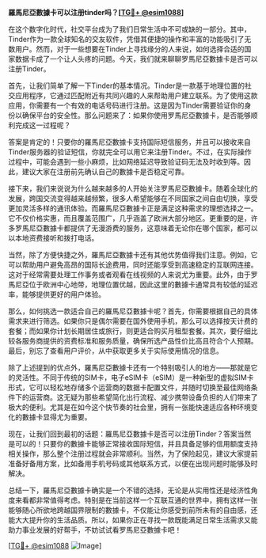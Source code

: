**羅馬尼亞數據卡可以注册tinder吗？[[TG💪+ @esim1088](https://t.me/s/esim1088)]**

在这个数字化时代，社交平台成为了我们日常生活中不可或缺的一部分。其中，Tinder作为一款全球知名的交友软件，凭借其便捷的操作和丰富的功能吸引了无数用户。然而，对于一些想要在Tinder上寻找缘分的人来说，如何选择合适的国家数据卡成了一个让人头疼的问题。今天，我们就来聊聊罗馬尼亞數據卡是否可以注册Tinder。

首先，让我们简单了解一下Tinder的基本情况。Tinder是一款基于地理位置的社交应用程序，它通过匹配附近有共同兴趣的人来帮助用户建立联系。为了使用这款应用，你需要有一个有效的电话号码进行注册。这是因为Tinder需要验证你的身份以确保平台的安全性。那么问题来了：如果你使用罗馬尼亞數據卡，是否能够顺利完成这一过程呢？

答案是肯定的！只要你的羅馬尼亞數據卡支持国际短信服务，并且可以接收来自Tinder服务器的验证短信，你就完全可以用它来注册Tinder。不过，在实际操作过程中，可能会遇到一些小麻烦，比如网络延迟导致验证码无法及时收到等。因此，建议大家在注册前先确认自己的數據卡是否稳定可靠。

接下来，我们来说说为什么越来越多的人开始关注罗馬尼亞數據卡。随着全球化的发展，跨国交流变得越来越频繁，很多人希望能够在不同国家之间自由切换，享受更加灵活多样的通讯体验。而羅馬尼亞數據卡正是满足这种需求的理想选择之一。它不仅价格实惠，而且覆盖范围广，几乎涵盖了欧洲大部分地区。更重要的是，许多罗馬尼亞數據卡都提供了无漫游费的服务，这意味着无论你在哪个国家，都可以以本地资费接听和拨打电话。

当然，除了方便快捷之外，羅馬尼亞數據卡还有其他优势值得我们注意。例如，它可以帮助用户避免高昂的国际长途费用，同时还能享受到高速稳定的互联网连接。这对于经常需要处理工作事务或者观看在线视频的人来说尤为重要。此外，由于罗馬尼亞位于欧洲中心地带，地理位置优越，因此这里的數據卡通常具有较低的延迟率，能够提供更好的用户体验。

那么，如何挑选一款适合自己的羅馬尼亞數據卡呢？首先，你需要根据自己的具体需求来进行筛选。如果你只是偶尔需要在国外使用手机，那么可以选择按天计费的套餐；而如果你计划长期居住或旅行，则更适合购买月租型套餐。其次，要仔细比较各服务商提供的资费标准和服务质量，确保所选产品性价比高且符合个人预期。最后，别忘了查看用户评价，从中获取更多关于实际使用情况的信息。

除了上述提到的优点外，羅馬尼亞數據卡还有一个特别吸引人的地方——那就是它的灵活性。不同于传统的SIM卡，电子eSIM卡（eSIM）是一种新型的虚拟SIM卡形式，它可以轻松地存储多个运营商的数据卡配置文件，并随时切换至最佳网络条件下的运营商。这无疑为那些希望简化出行流程、减少携带设备负担的人们带来了极大的便利。尤其是在如今这个快节奏的社会里，拥有一张能快速适应各种环境变化的數據卡显得尤为重要。

现在，让我们回到最初的话题：羅馬尼亞數據卡是否可以注册Tinder？答案当然是可以的！只要你的數據卡能够正常接收国际短信，并且具备足够的信用额度支持相关操作，那么整个注册过程就会非常顺利。当然，为了保险起见，建议大家提前准备好备用方案，比如备用手机号码或其他联系方式，以便在出现问题时能够及时解决。

总结一下，羅馬尼亞數據卡确实是一个不错的选择，无论是从实用性还是经济性角度来看都非常值得考虑。特别是在当前这样一个互联互通的世界中，拥有这样一张能够随心所欲地跨越国界限制的數據卡，不仅能让你感受到前所未有的自由感，还能大大提升你的生活品质。所以，如果你正在寻找一款既能满足日常生活需求又能助力事业发展的好帮手，不妨试试看罗馬尼亞數據卡吧！

[[TG💪+ @esim1088](https://t.me/s/esim1088) ![Image](https://i.postimg.cc/4NQfJmqS/Snipaste-2025-05-13-00-14-12.png)]